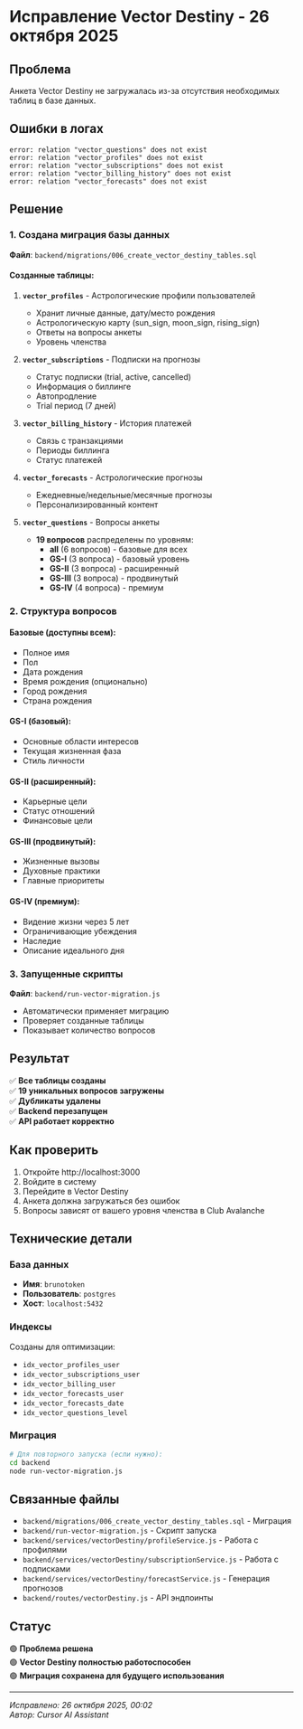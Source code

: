# Исправление Vector Destiny - 26 октября 2025

## Проблема
Анкета Vector Destiny не загружалась из-за отсутствия необходимых таблиц в базе данных.

## Ошибки в логах
```
error: relation "vector_questions" does not exist
error: relation "vector_profiles" does not exist
error: relation "vector_subscriptions" does not exist
error: relation "vector_billing_history" does not exist
error: relation "vector_forecasts" does not exist
```

## Решение

### 1. Создана миграция базы данных
**Файл**: `backend/migrations/006_create_vector_destiny_tables.sql`

#### Созданные таблицы:

1. **`vector_profiles`** - Астрологические профили пользователей
   - Хранит личные данные, дату/место рождения
   - Астрологическую карту (sun_sign, moon_sign, rising_sign)
   - Ответы на вопросы анкеты
   - Уровень членства

2. **`vector_subscriptions`** - Подписки на прогнозы
   - Статус подписки (trial, active, cancelled)
   - Информация о биллинге
   - Автопродление
   - Trial период (7 дней)

3. **`vector_billing_history`** - История платежей
   - Связь с транзакциями
   - Периоды биллинга
   - Статус платежей

4. **`vector_forecasts`** - Астрологические прогнозы
   - Ежедневные/недельные/месячные прогнозы
   - Персонализированный контент

5. **`vector_questions`** - Вопросы анкеты
   - **19 вопросов** распределены по уровням:
     - **all** (6 вопросов) - базовые для всех
     - **GS-I** (3 вопроса) - базовый уровень
     - **GS-II** (3 вопроса) - расширенный
     - **GS-III** (3 вопроса) - продвинутый
     - **GS-IV** (4 вопроса) - премиум

### 2. Структура вопросов

#### Базовые (доступны всем):
- Полное имя
- Пол
- Дата рождения
- Время рождения (опционально)
- Город рождения
- Страна рождения

#### GS-I (базовый):
- Основные области интересов
- Текущая жизненная фаза
- Стиль личности

#### GS-II (расширенный):
- Карьерные цели
- Статус отношений
- Финансовые цели

#### GS-III (продвинутый):
- Жизненные вызовы
- Духовные практики
- Главные приоритеты

#### GS-IV (премиум):
- Видение жизни через 5 лет
- Ограничивающие убеждения
- Наследие
- Описание идеального дня

### 3. Запущенные скрипты

**Файл**: `backend/run-vector-migration.js`
- Автоматически применяет миграцию
- Проверяет созданные таблицы
- Показывает количество вопросов

## Результат

✅ **Все таблицы созданы**  
✅ **19 уникальных вопросов загружены**  
✅ **Дубликаты удалены**  
✅ **Backend перезапущен**  
✅ **API работает корректно**  

## Как проверить

1. Откройте http://localhost:3000
2. Войдите в систему
3. Перейдите в Vector Destiny
4. Анкета должна загружаться без ошибок
5. Вопросы зависят от вашего уровня членства в Club Avalanche

## Технические детали

### База данных
- **Имя**: `brunotoken`
- **Пользователь**: `postgres`
- **Хост**: `localhost:5432`

### Индексы
Созданы для оптимизации:
- `idx_vector_profiles_user`
- `idx_vector_subscriptions_user`
- `idx_vector_billing_user`
- `idx_vector_forecasts_user`
- `idx_vector_forecasts_date`
- `idx_vector_questions_level`

### Миграция
```bash
# Для повторного запуска (если нужно):
cd backend
node run-vector-migration.js
```

## Связанные файлы

- `backend/migrations/006_create_vector_destiny_tables.sql` - Миграция
- `backend/run-vector-migration.js` - Скрипт запуска
- `backend/services/vectorDestiny/profileService.js` - Работа с профилями
- `backend/services/vectorDestiny/subscriptionService.js` - Работа с подписками
- `backend/services/vectorDestiny/forecastService.js` - Генерация прогнозов
- `backend/routes/vectorDestiny.js` - API эндпоинты

## Статус

🟢 **Проблема решена**  
🟢 **Vector Destiny полностью работоспособен**  
🟢 **Миграция сохранена для будущего использования**  

---
*Исправлено: 26 октября 2025, 00:02*  
*Автор: Cursor AI Assistant*

